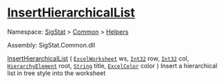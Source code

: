 # [InsertHierarchicalList](./ExcelHelper-100663993.md)

Namespace: [SigStat]() > [Common](./../../README.md) > [Helpers](./../README.md)

Assembly: SigStat.Common.dll

[InsertHierarchicalList](./ExcelHelper-100663993.md) ( [`ExcelWorksheet`](./ExcelHelper-100663993.md) ws, [`Int32`](https://docs.microsoft.com/en-us/dotnet/api/System.Int32) row, [`Int32`](https://docs.microsoft.com/en-us/dotnet/api/System.Int32) col, [`HierarchyElement`](./../HierarchyElement.md) root, [`String`](https://docs.microsoft.com/en-us/dotnet/api/System.String) title, [`ExcelColor`](./../Excel/ExcelColor.md) color )	Insert a hierarchical list in tree style into the worksheet
